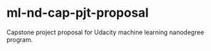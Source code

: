 # ml-nd-cap-pjt-proposal
Capstone project proposal for Udacity machine learning nanodegree program.
